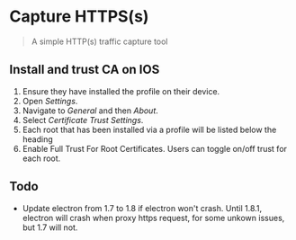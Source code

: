 # Capture HTTPS(s)

> A simple HTTP(s) traffic capture tool

## Install and trust CA on IOS

1. Ensure they have installed the profile on their device.
2. Open *Settings*.
3. Navigate to *General* and then *About*.
4. Select *Certificate Trust Settings*.
5. Each root that has been installed via a profile will be listed below the heading
6. Enable Full Trust For Root Certificates. Users can toggle on/off trust for each root.

## Todo

* Update electron from 1.7 to 1.8 if electron won't crash. Until 1.8.1, electron will crash when proxy https request, for some unkown issues, but 1.7 will not.



